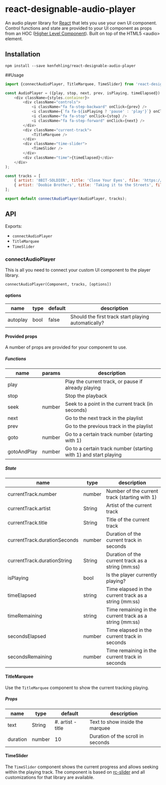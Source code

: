 react-designable-audio-player
==================

An audio player library for [React](https://facebook.github.io/react) that lets you use your own UI component.
Control functions and state are provided to your UI component as props from an HOC ([Higher Level Component](https://medium.com/@franleplant/react-higher-order-components-in-depth-cf9032ee6c3e#.d40k7bfb3)).
Built on top of the HTML5 &lt;audio&gt; element.

## Installation
```
npm install --save kenfehling/react-designable-audio-player
```

##Usage
```js
import {connectAudioPlayer, TitleMarquee, TimeSlider} from 'react-designable-audio-player';

const AudioPlayer = ({play, stop, next, prev, isPlaying, timeElapsed}) => (
    <div className={styles.container}>
        <div className="controls">
            <i className="fa fa-step-backward" onClick={prev} />
            <i className={`fa fa-${isPlaying ? 'pause' : 'play'}`} onClick={play} />
            <i className="fa fa-stop" onClick={stop} />
            <i className="fa fa-step-forward" onClick={next} />
        </div>
        <div className="current-track">
            <TitleMarquee />
        </div>
        <div className="time-slider">
            <TimeSlider />
        </div>
        <div className="time">{timeElapsed}</div>
    </div>
);

const tracks = [
    { artist: '8BIT-SOLDIER', title: 'Close Your Eyes', file: 'https://ia601209.us.archive.org/20/items/Chiptune_Songs_Archive/8BIT-SOLDIER/06%20Close%20Your%20Eyes.mp3' },
    { artist: 'Doobie Brothers', title: 'Taking it to the Streets', file: '/public/song2.mp3' },
];

export default connectAudioPlayer(AudioPlayer, tracks);
```

## API
Exports:
- `connectAudioPlayer`
- `TitleMarquee`
- `TimeSlider`

### connectAudioPlayer
This is all you need to connect your custom UI component to the player library.

`connectAudioPlayer(Component, tracks, [options])`

#### options
<table class="table table-bordered table-striped">
    <thead>
    <tr>
        <th>name</th>
        <th>type</th>
        <th>default</th>
        <th>description</th>
    </tr>
    </thead>
    <tbody>
        <tr>
          <td>autoplay</td>
          <td>bool</td>
          <td>false</td>
          <td>Should the first track start playing automatically?</td>
        </tr>
    </tbody>
</table>

#### Provided props

A number of props are provided for your component to use.

##### Functions
<table class="table table-bordered table-striped">
    <thead>
    <tr>
        <th>name</th>
        <th>params</th>
        <th>description</th>
    </tr>
    </thead>
    <tbody>
        <tr>
          <td>play</td>
          <td></td>
          <td>Play the current track, or pause if already playing</td>
        </tr>
        <tr>
          <td>stop</td>
          <td></td>
          <td>Stop the playback</td>
        </tr>
        <tr>
          <td>seek</td>
          <td>number</td>
          <td>Seek to a point in the current track (in seconds)</td>
        </tr>
        <tr>
          <td>next</td>
          <td></td>
          <td>Go to the next track in the playlist</td>
        </tr>
        <tr>
          <td>prev</td>
          <td></td>
          <td>Go to the previous track in the playlist</td>
        </tr>
        <tr>
          <td>goto</td>
          <td>number</td>
          <td>Go to a certain track number (starting with 1)</td>
        </tr>
        <tr>
          <td>gotoAndPlay</td>
          <td>number</td>
          <td>Go to a certain track number (starting with 1) and start playing</td>
        </tr>
    </tbody>
</table>

##### State
<table class="table table-bordered table-striped">
    <thead>
    <tr>
        <th>name</th>
        <th>type</th>
        <th>description</th>
    </tr>
    </thead>
    <tbody>
        <tr>
          <td>currentTrack.number</td>
          <td>number</td>
          <td>Number of the current track (starting with 1)</td>
        </tr>
        <tr>
          <td>currentTrack.artist</td>
          <td>String</td>
          <td>Artist of the current track</td>
        </tr>
        <tr>
          <td>currentTrack.title</td>
          <td>String</td>
          <td>Title of the current track</td>
        </tr>
        <tr>
          <td>currentTrack.durationSeconds</td>
          <td>number</td>
          <td>Duration of the current track in seconds</td>
        </tr>
        <tr>
          <td>currentTrack.durationString</td>
          <td>String</td>
          <td>Duration of the current track as a string (mm:ss)</td>
        </tr>
        <tr>
          <td>isPlaying</td>
          <td>bool</td>
          <td>Is the player currently playing?</td>
        </tr>
        <tr>
          <td>timeElapsed</td>
          <td>string</td>
          <td>Time elapsed in the current track as a string (mm:ss)</td>
        </tr>
        <tr>
          <td>timeRemaining</td>
          <td>string</td>
          <td>Time remaining in the current track as a string (mm:ss)</td>
        </tr>
        <tr>
          <td>secondsElapsed</td>
          <td>number</td>
          <td>Time elapsed in the current track in seconds</td>
        </tr>
        <tr>
          <td>secondsRemaining</td>
          <td>number</td>
          <td>Time remaining in the current track in seconds</td>
        </tr>
    </tbody>
</table>

#### TitleMarquee
Use the `TitleMarquee` component to show the current tracking playing.

##### Props
<table class="table table-bordered table-striped">
    <thead>
    <tr>
        <th>name</th>
        <th>type</th>
        <th>default</th>
        <th>description</th>
    </tr>
    </thead>
    <tbody>
        <tr>
          <td>text</td>
          <td>String</td>
          <td>#. artist - title</td>
          <td>Text to show inside the marquee</td>
        </tr>
        <tr>
          <td>duration</td>
          <td>number</td>
          <td>10</td>
          <td>Duration of the scroll in seconds</td>
        </tr>
    </tbody>
</table>

#### TimeSlider
The `TimeSlider` component shows the current progress and allows seeking within the playing track.
The component is based on [rc-slider](https://github.com/react-component/slider#rc-slider) and all customizations for that library are available.
